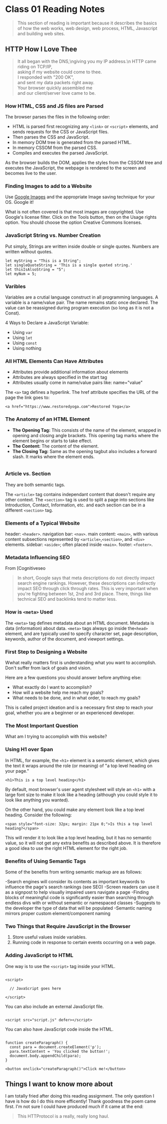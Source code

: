 # Class 01 Reading Notes

> This section of reading is important because it describes the basics of how the web works, web design, web process, HTML, Javascript and building web sites.

## HTTP How I Love Thee

> It all began with the DNS,\ngiving you my IP address.\n
HTTP came riding on TCP/IP,<br>asking if my website could come to thee.<br>
I responded with "200 OK",<br>and sent my data packets right away.<br>
Your browser quickly assembled me<br>and our client/server love came to be.<br>

### How HTML, CSS and JS files are Parsed

The browser parses the files in the following order:

- HTML is parsed first recognizing any `<link>` or  `<script>` elements, and sends requests for the CSS or JavaScript files.
- Then parses the CSS and JavaScript.
- In memory DOM tree is generated from the parsed HTML.
- In memory CSSOM from the parsed CSS.
- Compiles and executes the parsed JavaScript.

As the browser builds the DOM, applies the styles from the CSSOM tree and executes the JavaScript, the webpage is rendered to the screen and becomes live to the user.

### Finding Images to add to a Website

Use [Google Images](https://www.google.com/imghp?gws_rd=ssl) and the appropriate Image saving technique for your OS. Google it!

What is not often covered is that most images are copyrighted. Use Google's license filter. Click on the Tools button, then on the Usage rights option. You should choose the option Creative Commons licenses.

### JavaScript String vs. Number Creation

Put simply, Strings are written inside double or single quotes. Numbers are written without quotes.

```
let myString = "This is a String";
let singleQuoteString = 'This is a single quoted string.'
let thisIsAlsoString = "5";
let myNum = 5;
```

### Varibles

Variables are a crutial language construct in all programming languages. A variable is a name/value pair.  The name remains static once declared.  The value can be reassigned during program execution (so long as it is not a Const).

4 Ways to Declare a JavaScript Variable:

- Using `var`
- Using `let`
- Using `const`
- Using nothing

### All HTML Elements Can Have Attributes

- Attributes provide additional information about elements
- Attributes are always specified in the start tag
- Attributes usually come in name/value pairs like: name="value"

The `<a>` tag defines a hyperlink. The href attribute specifies the URL of the page the link goes to:

```
<a href="https://www.restoredyoga.com">Restored Yoga</a>
```

### The Anatomy of an HTML Element

- **The Opening Tag:** This consists of the name of the element, wrapped in opening and closing angle brackets. This opening tag marks where the element begins or starts to take effect.
- **The Content:** The content of the element.
- **The Closing Tag:** Same as the opening tagbut also includes a forward slash. It marks where the element ends.

```<p> This is a paragraph tag </p>
```

### Article vs. Section

They are both semantic tags.

The `<article>` tag contains independant content that doesn't require any other context.
The `<section>` tag is used to split a page into sections like Introduction, Contact, Information, etc. and each section can be in a different `<section>` tag.

### Elements of a Typical Website

header: `<header>`.
navigation bar: `<nav>`.
main content: `<main>`, with various content subsections represented by `<article>`,`<section>`, and `<div>` elements.
sidebar: `<aside>`; often placed inside `<main>`.
footer: `<footer>`.

### Metadata Influencing SEO

From [Cognitiveseo[](https://cognitiveseo.com/blog/19066/meta-description-affects-seo/#:~:text=In%20short%2C%20Google%20says%20that,backlinks%20tend%20to%20matter%20less.)
> In short, Google says that meta descriptions do not directly impact search engine rankings. However, these descriptions can indirectly impact SEO through click through rates. This is very important when you're fighting between 1st, 2nd and 3rd place. There, things like technical SEO and backlinks tend to matter less.

### How is `<meta>` Used

The `<meta>` tag defines metadata about an HTML document. Metadata is data (information) about data. `<meta>` tags always go inside the`<head>` element, and are typically used to specify character set, page description, keywords, author of the document, and viewport settings.

### First Step to Designing a Website

Wwhat really matters first is understanding what you want to accomplish. Don't suffer from lack of goals and vision.

Here are a few questions you should answer before anything else:

- What exactly do I want to accomplish?
- How will a website help me reach my goals?
- What needs to be done, and in what order, to reach my goals?

This is called project ideation and is a necessary first step to reach your goal, whether you are a beginner or an experienced developer.

### The Most Important Question

What am I trying to accomplish with this website?  

### Using H1 over Span

In HTML, for example, the `<h1>` element is a semantic element, which gives the text it wraps around the role (or meaning) of "a top level heading on your page."

```
<h1>This is a top level heading</h1>
```

By default, most browser's user agent stylesheet will style an `<h1>` with a large font size to make it look like a heading (although you could style it to look like anything you wanted).

On the other hand, you could make any element look like a top level heading. Consider the following:

```
<span style="font-size: 32px; margin: 21px 0;">Is this a top level heading?</span>
```

This will render it to look like a top level heading, but it has no semantic value, so it will not get any extra benefits as described above. It is therefore a good idea to use the right HTML element for the right job.

### Benefits of Using Semantic Tags

Some of the benefits from writing semantic markup are as follows:

-Search engines will consider its contents as important keywords to influence the page's search rankings (see SEO)
-Screen readers can use it as a signpost to help visually impaired users navigate a page
-Finding blocks of meaningful code is significantly easier than searching through endless divs with or without semantic or namespaced classes
-Suggests to the developer the type of data that will be populated
-Semantic naming mirrors proper custom element/component naming

### Two Things that Require JavaScript in the Browser

1. Store useful values inside variables.
2. Running code in response to certain events occurring on a web page.

### Adding JavaScript to HTML

One way is to use the `<script>` tag inside your HTML.

```

<script>

  // JavaScript goes here

</script>

```

You can also include an external JavaScript file.

```

<script src="script.js" defer></script>
```

You can also have JavaScript code inside the HTML.

```

function createParagraph() {
  const para = document.createElement('p');
  para.textContent = 'You clicked the button!';
  document.body.appendChild(para);
}
```

```
<button onclick="createParagraph()">Click me!</button>
```

## Things I want to know more about

I am totally fried after doing this reading assignment. The only question I have is how do I do this more efficently! Thank goodness the poem came first.  I'm not sure I could have produced much if it came at the end:
> This HTTProtocol
> is a really, really long haul.
